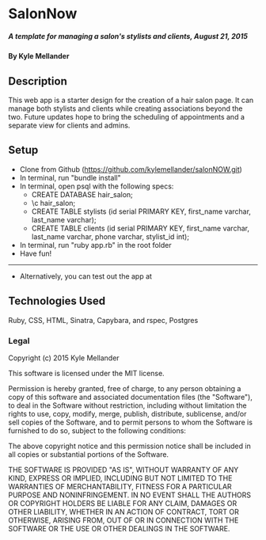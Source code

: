 # SalonNow

##### A template for managing a salon's stylists and clients, August 21, 2015

#### By Kyle Mellander

## Description

This web app is a starter design for the creation of a hair salon page.  It can manage both stylists and clients while creating associations beyond the two. Future updates hope to bring the scheduling of appointments and a separate view for clients and admins.

## Setup

* Clone from Github (https://github.com/kylemellander/salonNOW.git)
* In terminal, run "bundle install"
* In terminal, open psql with the following specs:
    * CREATE DATABASE hair_salon;
    * \c hair_salon;
    * CREATE TABLE stylists (id serial PRIMARY KEY, first_name varchar, last_name varchar);
    * CREATE TABLE clients (id serial PRIMARY KEY, first_name varchar, last_name varchar, phone varchar, stylist_id int);
* In terminal, run "ruby app.rb" in the root folder
* Have fun!

---------------------------

* Alternatively, you can test out the app at

## Technologies Used

Ruby, CSS, HTML, Sinatra, Capybara, and rspec, Postgres

### Legal

Copyright (c) 2015 Kyle Mellander

This software is licensed under the MIT license.

Permission is hereby granted, free of charge, to any person obtaining a copy
of this software and associated documentation files (the "Software"), to deal
in the Software without restriction, including without limitation the rights
to use, copy, modify, merge, publish, distribute, sublicense, and/or sell
copies of the Software, and to permit persons to whom the Software is
furnished to do so, subject to the following conditions:

The above copyright notice and this permission notice shall be included in
all copies or substantial portions of the Software.

THE SOFTWARE IS PROVIDED "AS IS", WITHOUT WARRANTY OF ANY KIND, EXPRESS OR
IMPLIED, INCLUDING BUT NOT LIMITED TO THE WARRANTIES OF MERCHANTABILITY,
FITNESS FOR A PARTICULAR PURPOSE AND NONINFRINGEMENT. IN NO EVENT SHALL THE
AUTHORS OR COPYRIGHT HOLDERS BE LIABLE FOR ANY CLAIM, DAMAGES OR OTHER
LIABILITY, WHETHER IN AN ACTION OF CONTRACT, TORT OR OTHERWISE, ARISING FROM,
OUT OF OR IN CONNECTION WITH THE SOFTWARE OR THE USE OR OTHER DEALINGS IN
THE SOFTWARE.

